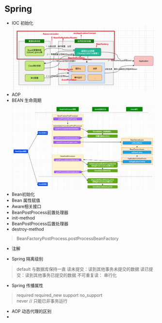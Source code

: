 # Spring




* IOC 初始化
![img.png](img.png)
* AOP
* BEAN 生命周期
![img_1.png](img_1.png)
* Bean初始化
* Bean 属性赋值
* Aware相关接口
* BeanPostProcess前置处理器
* init-method
* BeanPostProcess后置处理器
* destroy-method


> BeanFactoryPostProcess.postProcessBeanFactory
> 
* 注解


* Spring 隔离级别
> default 与数据库保持一直
> 读未提交：读到其他事务未提交的数据
> 读已提交：读到其他事务已提交的数据
> 不可重复读： 
> 串行化

* Spring 传播属性
> required
> required_new
> support
> no_support  
> never   // 只能已非事务运行
> 
> 


* AOP 动态代理的区别
* 